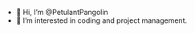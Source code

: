 - 👋 Hi, I’m @PetulantPangolin
- 👀 I’m interested in coding and project management.
<!--- - 🌱 I’m currently learning 
- 💞️ I’m looking to collaborate on ...
- 📫 How to reach me ...
PetulantPangolin/PetulantPangolin is a ✨ special ✨ repository because its `README.md` (this file) appears on your GitHub profile.
You can click the Preview link to take a look at your changes.
--->
